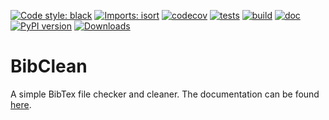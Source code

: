 [![Code style: black](https://img.shields.io/badge/code%20style-black-000000.svg)](https://github.com/psf/black)
[![Imports: isort](https://img.shields.io/badge/%20imports-isort-%231674b1?style=flat&labelColor=ef8336)](https://pycqa.github.io/isort/)
[![codecov](https://codecov.io/gh/mscheltienne/bibclean/branch/main/graph/badge.svg?token=RX2lXKFDUn)](https://codecov.io/gh/mscheltienne/bibclean)
[![tests](https://github.com/mscheltienne/bibclean/actions/workflows/pytest.yml/badge.svg?branch=main)](https://github.com/mscheltienne/bibclean/actions/workflows/pytest.yml)
[![build](https://github.com/mscheltienne/bibclean/actions/workflows/build.yml/badge.svg?branch=main)](https://github.com/mscheltienne/bibclean/actions/workflows/build.yml)
[![doc](https://github.com/mscheltienne/bibclean/actions/workflows/doc.yml/badge.svg?branch=main)](https://github.com/mscheltienne/bibclean/actions/workflows/doc.yml)
[![PyPI version](https://badge.fury.io/py/bibclean.svg)](https://badge.fury.io/py/bibclean)
[![Downloads](https://static.pepy.tech/badge/bibclean)](https://pepy.tech/project/bibclean)

# BibClean

A simple BibTex file checker and cleaner. The documentation can be found
[here](https://mscheltienne.github.io/bibclean/dev/index.html).
